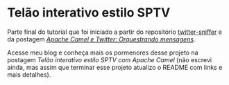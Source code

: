 # Telão interativo estilo SPTV

Parte final do tutorial que foi iniciado a partir do repositório [twitter-sniffer](https://github.com/willianantunes/twitter-sniffer) e da postagem _[Apache Camel e Twitter: Orquestrando mensagens](http://willianantunes.blogspot.com.br/2017/05/apache-camel-e-twitter-orquestrando.html)_.

Acesse meu blog e conheça mais os pormenores desse projeto na postagem _Telão interativo estilo SPTV com Apache Camel_ (não escrevi ainda, mas assim que terminar esse projeto atualizo o README com links e mais detalhes).